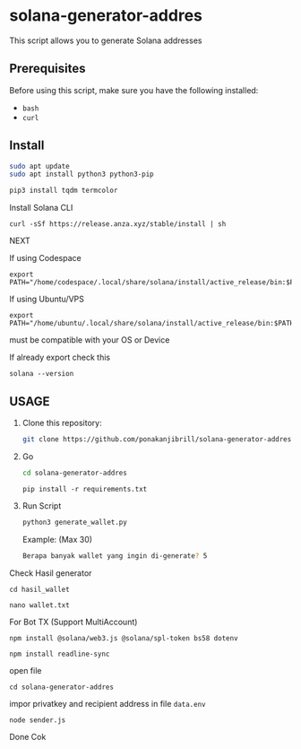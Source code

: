 # solana-generator-addres

This script allows you to generate Solana addresses

## Prerequisites

Before using this script, make sure you have the following installed:
- `bash`
- `curl`

## Install

   ```bash
   sudo apt update
   sudo apt install python3 python3-pip
   ```

   ```bash
   pip3 install tqdm termcolor
   ```

Install Solana CLI

    curl -sSf https://release.anza.xyz/stable/install | sh


NEXT

If using Codespace

    export PATH="/home/codespace/.local/share/solana/install/active_release/bin:$PATH"

If using Ubuntu/VPS

    export PATH="/home/ubuntu/.local/share/solana/install/active_release/bin:$PATH"

must be compatible with your OS or Device



If already export check this
    
    solana --version



## USAGE

1. Clone this repository:

   ```bash
   git clone https://github.com/ponakanjibrill/solana-generator-addres.git
   ```

2. Go

   ```bash
   cd solana-generator-addres
   ```

   ```
   pip install -r requirements.txt
   ```

3. Run Script

   ```bash
   python3 generate_wallet.py
   ```


   Example: (Max 30)

   ```bash
   Berapa banyak wallet yang ingin di-generate? 5
   ```

Check Hasil generator

   ```
   cd hasil_wallet
   ```

   ```
   nano wallet.txt
   ```


For Bot TX (Support MultiAccount)

    npm install @solana/web3.js @solana/spl-token bs58 dotenv

    npm install readline-sync


open file
    
    cd solana-generator-addres


impor privatkey and recipient address in file ```data.env```

    node sender.js

    



Done Cok
